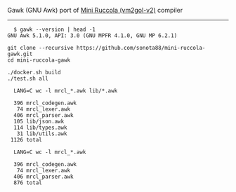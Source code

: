 Gawk (GNU Awk) port of [Mini Ruccola (vm2gol-v2)](https://github.com/sonota88/vm2gol-v2) compiler

---

```
  $ gawk --version | head -1
GNU Awk 5.1.0, API: 3.0 (GNU MPFR 4.1.0, GNU MP 6.2.1)

```

```
git clone --recursive https://github.com/sonota88/mini-ruccola-gawk.git
cd mini-ruccola-gawk

./docker.sh build
./test.sh all
```

```
  LANG=C wc -l mrcl_*.awk lib/*.awk

  396 mrcl_codegen.awk
   74 mrcl_lexer.awk
  406 mrcl_parser.awk
  105 lib/json.awk
  114 lib/types.awk
   31 lib/utils.awk
 1126 total

  LANG=C wc -l mrcl_*.awk

  396 mrcl_codegen.awk
   74 mrcl_lexer.awk
  406 mrcl_parser.awk
  876 total
```
